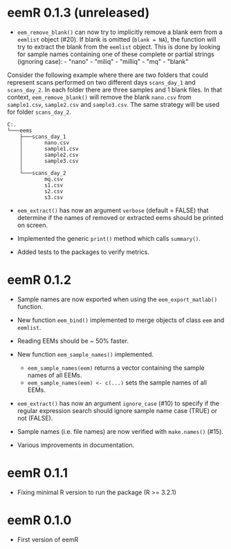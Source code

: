 # eemR 0.1.3 (unreleased)

- `eem_remove_blank()` can now try to implicitly remove a blank eem from a `eemlist` object (#20). If blank is omitted (`blank = NA`), the function will try to extract the blank from the `eemlist` object. This is done by looking for sample names containing one of these complete or partial strings (ignoring case):
      - "nano"
      - "miliq"
      - "milliq"
      - "mq"
      - "blank"

Consider the following example where there are two folders that could represent scans performed on two different days `scans_day_1` and `scans_day_2`. In each folder there are three samples and 1 blank files. In that context, `eem_remove_blank()` will remove the blank `nano.csv` from `sample1.csv`, `sample2.csv` and `sample3.csv`. The same strategy will be used for folder `scans_day_2`.

```
C:.
└───eems
    ├───scans_day_1
    │       nano.csv
    │       sample1.csv
    │       sample2.csv
    │       sample3.csv
    │
    └───scans_day_2
            mq.csv
            s1.csv
            s2.csv
            s3.csv
```

- `eem_extract()` has now an argument `verbose` (default = FALSE) that determine if the names of removed or extracted eems should be printed on screen.

- Implemented the generic `print()` method which calls `summary()`.

- Added tests to the packages to verify metrics.

# eemR 0.1.2

- Sample names are now exported when using the `eem_export_matlab()` function.

- New function `eem_bind()` implemented to merge objects of class `eem` and `eemlist`.

- Reading EEMs should be ~ 50% faster.

- New function `eem_sample_names()` implemented.
    - `eem_sample_names(eem)` returns a vector containing the sample names of all EEMs.
    - `eem_sample_names(eem) <- c(...)` sets the sample names of all EEMs.

- `eem_extract()` has now an argument `ignore_case` (#10) to specify if the regular expression search should ignore sample name case (TRUE) or not (FALSE).

- Sample names (i.e. file names) are now verified with `make.names()` (#15).

- Various improvements in documentation.

# eemR 0.1.1

- Fixing minimal R version to run the package (R >= 3.2.1)

# eemR 0.1.0

- First version of eemR
